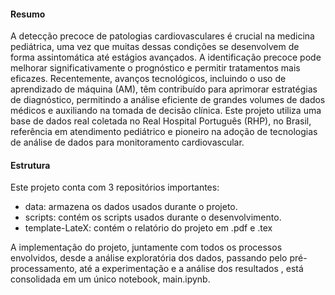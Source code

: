 #### Resumo
A detecção precoce de patologias cardiovasculares é crucial na medicina pediátrica, uma vez que muitas dessas condições se desenvolvem de forma assintomática até estágios avançados. A identificação precoce pode melhorar significativamente o prognóstico 
e permitir tratamentos mais eficazes. Recentemente, avanços tecnológicos, incluindo o uso de aprendizado de máquina (AM), têm contribuído para aprimorar estratégias de diagnóstico, permitindo a análise eficiente de grandes volumes de dados médicos e auxiliando 
na tomada de decisão clínica. Este projeto utiliza uma base de dados real coletada no Real Hospital Português (RHP), no Brasil, referência em atendimento pediátrico e pioneiro na adoção de tecnologias de análise de dados para monitoramento cardiovascular.

#### Estrutura
Este projeto conta com 3 repositórios importantes:
  - data: armazena os dados usados durante o projeto.
  - scripts: contém os scripts usados durante o desenvolvimento.
  - template-LateX: contém o relatório do projeto em .pdf e .tex

A implementação do projeto, juntamente com todos os processos envolvidos, desde a análise exploratória dos dados, passando pelo pré-processamento, até a experimentação e a análise dos resultados , está consolidada em um único notebook, main.ipynb.
